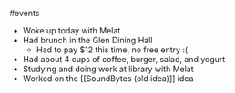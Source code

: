 



#events 
- Woke up today with Melat
- Had brunch in the Glen Dining Hall
	- Had to pay $12 this time, no free entry :(
- Had about 4 cups of coffee, burger, salad, and yogurt
- Studying and doing work at library with Melat
- Worked on the [[SoundBytes (old idea)]] idea